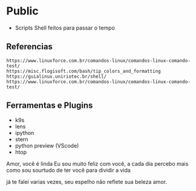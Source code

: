 # Public

- Scripts Shell feitos para passar o tempo

## Referencias

```
https://www.linuxforce.com.br/comandos-linux/comandos-linux-comando-test/
https://misc.flogisoft.com/bash/tip_colors_and_formatting
https://guialinux.uniriotec.br/shell/
https://www.linuxforce.com.br/comandos-linux/comandos-linux-comando-test/
```

## Ferramentas e Plugins

- k9s
- lens
- ipython
- stern
- python preview (VScode)
- htop

Amor, você é linda
Eu sou muito feliz com você, a cada dia percebo mais como sou sourtudo de ter você para dividir a vida

já te falei varias vezes, seu espelho não reflete sua beleza amor.